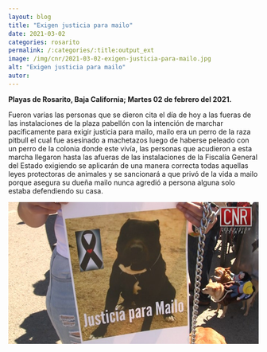 ```yaml
---
layout: blog
title: "Exigen justicia para mailo"
date: 2021-03-02
categories: rosarito
permalink: /:categories/:title:output_ext
image: /img/cnr/2021-03-02-exigen-justicia-para-mailo.jpg
alt: "Exigen justicia para mailo"
autor:
---
```


**Playas de Rosarito, Baja California; Martes 02 de febrero del 2021.** 

Fueron varias las personas que se dieron cita el día de hoy a las fueras de las instalaciones de la plaza pabellón con la intención de marchar pacíficamente para exigir justicia para mailo, mailo era un perro de la raza pitbull el cual fue asesinado a machetazos luego de haberse peleado con un perro de la colonia donde este vivía, las personas que acudieron a esta marcha llegaron hasta las afueras de las instalaciones de la Fiscalía General del Estado exigiendo se aplicarán de una manera correcta todas aquellas leyes protectoras de animales y se sancionará a que privó de la vida a mailo porque asegura su dueña mailo nunca agredió a persona alguna solo estaba defendiendo su casa.

<div id="carouselExampleSlidesOnly" class="carousel slide" data-ride="carousel">
  <div class="carousel-inner">
    <div class="carousel-item active">
       <img class="d-block w-100" src="/img/cnr/2021-03-02-exigen-justicia-para-mailo.jpg" loading="lazy"  alt="Exigen justicia para mailo">
    </div>
  </div>
</div>